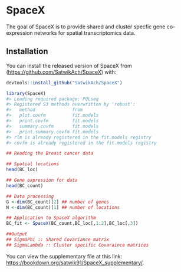 
<!-- README.md is generated from README.Rmd. Please edit that file -->

# SpaceX

<!-- badges: start -->
<!-- badges: end -->

The goal of SpaceX is to provide shared and cluster specfic gene
co-expression networks for spatial transcriptomics data.

## Installation

You can install the released version of SpaceX from
(<https://github.com/SatwikAch/SpaceX>) with:

``` r
devtools::install_github("SatwikAch/SpaceX")
```

``` r
library(SpaceX)
#> Loading required package: PQLseq
#> Registered S3 methods overwritten by 'robust':
#>   method              from      
#>   plot.covfm          fit.models
#>   print.covfm         fit.models
#>   summary.covfm       fit.models
#>   print.summary.covfm fit.models
#> rlm is already registered in the fit.models registry
#> covfm is already registered in the fit.models registry
```

``` r
## Reading the Breast cancer data

## Spatial locations
head(BC_loc)

## Gene expression for data
head(BC_count) 

## Data processing
G <-dim(BC_count)[2] ## number of genes
N <-dim(BC_count)[1] ## number of locations

## Application to SpaceX algorithm
BC_fit <- SpaceX(BC_count,BC_loc[,1:2],BC_loc[,3])

##Output
## SigmaPhi :: Shared Covariance matrix
## SigmaLambda :: Cluster specific Covaraince matrices
```

You can view the supplementary file at this link: https://bookdown.org/satwik91/SpaceX_supplementary/.
